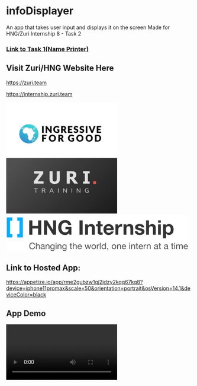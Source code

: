 # infoDisplayer

An app that takes user input and displays it on the screen
Made for HNG/Zuri Internship 8 - Task 2 


### [Link to Task 1(Name Printer)](https://github.com/ucwealth/infoDisplayer/blob/main/printName.dart)


## Visit Zuri/HNG Website Here

https://zuri.team

https://internship.zuri.team


![I4G](https://github.com/ucwealth/infoDisplayer/blob/main/ingressive-logo-300x300.jpg)
![Zuri](https://github.com/ucwealth/infoDisplayer/blob/main/i4g-logo.png)


## Link to Hosted App:
https://appetize.io/app/rme2gubzw1qj2jdzy2kqq67kq8?device=iphone11promax&scale=50&orientation=portrait&osVersion=14.1&deviceColor=black


## App Demo
![Demo](https://github.com/ucwealth/infoDisplayer/blob/main/Screen%20Recording%202021-08-20%20at%2013.07.50.mov)
